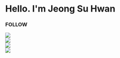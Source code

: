 <h1>Hello. I'm Jeong Su Hwan</h1>
<h3>FOLLOW</h3>
<a href = "https://wise-flavor-74c.notion.site/76949f0eda8540d383b7a53eb6277640?pvs=4"><img src="https://img.shields.io/badge/Portfolio-000000?style=flat-square&logo=Notion&logoColor=white"/><br>
<a href = "https://velog.io/@hwax"><img src="https://img.shields.io/badge/Blog-000000?style=flat-square&logo=Velog&logoColor=white"/><br>
<a href = "https://www.instagram.com/hwax._.423/"><img src="https://img.shields.io/badge/Instagram-000000?style=flat-square&logo=Instagram&logoColor=white"/><br>
<a href="mailto:short9666@gmail.com"><img src="https://img.shields.io/badge/Email-000000?style=flat-square&logo=gmail&logoColor=white&link=mailto:short9666@gmail.com"/></a>
<br/>
</div>

